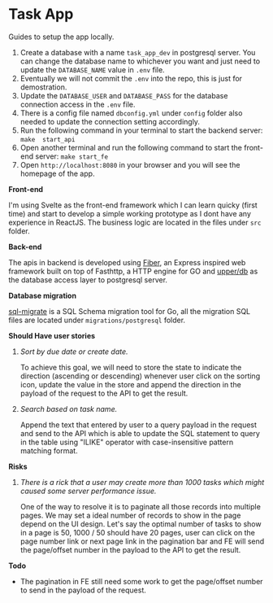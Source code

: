# Task App

Guides to setup the app locally.

1. Create a database with a name `task_app_dev` in postgresql server. You can change the database name to whichever you want and just need to update the `DATABASE_NAME` value in `.env` file.
2. Eventually we will not commit the `.env` into the repo, this is just for demostration.
3. Update the `DATABASE_USER` and `DATABASE_PASS` for the database connection access in the `.env` file.
4. There is a config file named `dbconfig.yml` under `config` folder also needed to update the connection setting accordingly.  
5. Run the following command in your terminal to start the backend server: `make  start_api`
6. Open another terminal and run the following command to start the front-end server: `make start_fe`
7. Open `http://localhost:8080` in your browser and you will see the homepage of the app.

**Front-end**

I'm using Svelte as the front-end framework which I can learn quicky (first time) and start to develop a simple working prototype as I dont have any experience in ReactJS. The business logic are located in the files under `src` folder.

**Back-end**

The apis in backend is developed using [Fiber](https://docs.gofiber.io/), an Express inspired web framework built on top of Fasthttp, a HTTP engine for GO and [upper/db](https://upper.io/v4/) as the database access layer to postgresql server.

**Database migration**

[sql-migrate](https://github.com/rubenv/sql-migrate) is a SQL Schema migration tool for Go, all the migration SQL files are located under `migrations/postgresql` folder.

**Should Have user stories**

1. *Sort by due date or create date.*


   To achieve this goal, we will need to store the state to indicate the direction (ascending or descending) whenever user click on the sorting icon, update the value in the store and append the direction in the payload of the request to the API to get the result.

2. *Search based on task name.*


   Append the text that entered by user to a query payload in the request and send to the API which is able to update the SQL statement to query in the table using "ILIKE" operator with case-insensitive pattern matching format.

**Risks**

1. *There is a rick that a user may create more than 1000 tasks which might caused some server performance issue.*


   One of the way to resolve it is to paginate all those records into multiple pages. We may set a ideal number of records to show in the page depend on the UI design. Let's say the optimal number of tasks to show in a page is 50, 1000 / 50 should have 20 pages, user can click on the page number link or next page link in the pagination bar and FE will send the page/offset number in the payload to the API to get the result.

**Todo**

- The pagination in FE still need some work to get the page/offset number to send in the payload of the request.